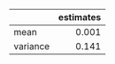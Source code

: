 |          |   estimates |
|:---------|------------:|
| mean     |       0.001 |
| variance |       0.141 |